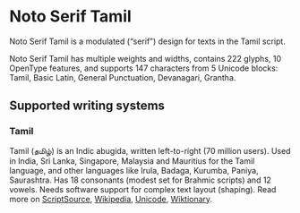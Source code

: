 
# Noto Serif Tamil

Noto Serif Tamil is a modulated (“serif”) design for texts in the Tamil script. 

Noto Serif Tamil has multiple weights and widths, contains 222 glyphs, 10 OpenType features, and supports 147 characters from 5 Unicode blocks: Tamil, Basic Latin, General Punctuation, Devanagari, Grantha.


## Supported writing systems


### Tamil

Tamil (தமிழ்) is an Indic abugida, written left-to-right (70 million users). Used in India, Sri Lanka, Singapore, Malaysia and Mauritius for the Tamil language, and other languages like Irula, Badaga, Kurumba, Paniya, Saurashtra. Has 18 consonants (modest set for Brahmic scripts) and 12 vowels. Needs software support for complex text layout (shaping). Read more on [ScriptSource](https://scriptsource.org/scr/Taml), [Wikipedia](https://en.wikipedia.org/wiki/ISO_15924:Taml), [Unicode](https://www.unicode.org/versions/Unicode13.0.0/ch12.pdf#G10162), [Wiktionary](https://en.wiktionary.org/wiki/Category:Tamil_script).

